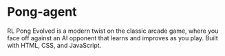 # Pong-agent
RL Pong Evolved is a modern twist on the classic arcade game, where you face off against an AI opponent that learns and improves as you play. Built with HTML, CSS, and JavaScript.
